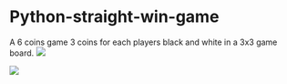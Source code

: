 # Python-straight-win-game
A 6 coins game 3 coins for each players black and white in a 3x3 game board.
<img src="https://github.com/Surjith1001/Python-straight-win-game/assets/125909533/c9e8b0ba-be60-49a3-a4c7-b3fc27e05950"/>

<img src="https://github.com/Surjith1001/Python-straight-win-game/assets/125909533/a6868036-7f8a-4c24-ba59-0a3808fcbbc8"/>
